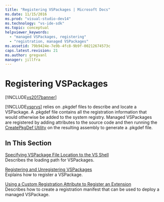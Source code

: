```yaml
---
title: "Registering VSPackages | Microsoft Docs"
ms.date: 11/15/2016
ms.prod: "visual-studio-dev14"
ms.technology: "vs-ide-sdk"
ms.topic: conceptual
helpviewer_keywords: 
  - "managed VSPackages, registering"
  - "registration, managed VSPackages"
ms.assetid: 79b9424e-7e9b-4fc8-9b9f-00212674573c
caps.latest.revision: 21
ms.author: gregvanl
manager: jillfra
---
```

# Registering VSPackages
[!INCLUDE[vs2017banner](../../includes/vs2017banner.md)]

[!INCLUDE[vsprvs](../../includes/vsprvs-md.md)] relies on .pkgdef files to describe and locate a VSPackage. A .pkgdef file contains all the registration information that would otherwise be added to the system registry. Managed VSPackages are registered by adding attributes to the source code and then running the [CreatePkgDef Utility](../../extensibility/internals/createpkgdef-utility.md) on the resulting assembly to generate a .pkgdef file.  
  
## In This Section  
 [Specifying VSPackage File Location to the VS Shell](../../extensibility/internals/specifying-vspackage-file-location-to-the-vs-shell.md)  
 Describes the loading path for VSPackages.  
  
 [Registering and Unregistering VSPackages](../../extensibility/registering-and-unregistering-vspackages.md)  
 Explains how to register a VSPackage.  
  
 [Using a Custom Registration Attribute to Register an Extension](../../misc/using-a-custom-registration-attribute-to-register-an-extension.md)  
 Describes how to create a registration manifest that can be used to deploy a managed VSPackage.
